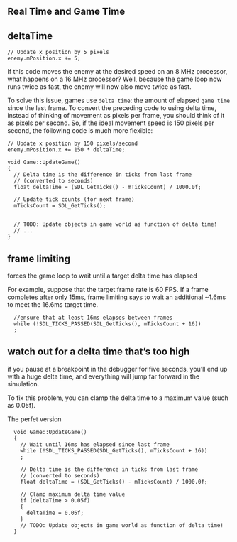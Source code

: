 
## Real Time and Game Time


## deltaTime
```
// Update x position by 5 pixels
enemy.mPosition.x += 5;
```
If this code moves the enemy at the desired speed on an 8 MHz processor, what happens on a
16 MHz processor? Well, because the game loop now runs twice as fast, the enemy will now also
move twice as fast.

To solve this issue, games use `delta time`: the amount of elapsed `game time` since the last
frame. To convert the preceding code to using delta time, instead of thinking of movement as
pixels per frame, you should think of it as pixels per second. So, if the ideal movement speed is
150 pixels per second, the following code is much more flexible:
```
// Update x position by 150 pixels/second
enemy.mPosition.x += 150 * deltaTime;
```

```
void Game::UpdateGame()
{
  // Delta time is the difference in ticks from last frame
  // (converted to seconds)
  float deltaTime = (SDL_GetTicks() - mTicksCount) / 1000.0f;

  // Update tick counts (for next frame)
  mTicksCount = SDL_GetTicks();


  // TODO: Update objects in game world as function of delta time!
  // ...
}
```

## frame limiting
forces the game loop to wait until a target delta time has elapsed

For example, suppose that the target frame rate is 60 FPS. If a frame completes after only 15ms,
frame limiting says to wait an additional ~1.6ms to meet the 16.6ms target time.

```
  //ensure that at least 16ms elapses between frames
  while (!SDL_TICKS_PASSED(SDL_GetTicks(), mTicksCount + 16))
  ;
```

## watch out for a delta time that’s too high

if you pause at a breakpoint in the debugger for five seconds, you’ll end up with a huge delta time, and everything will jump far forward in the simulation.

To fix this problem, you can clamp the delta time to a maximum value (such as 0.05f).


The perfet version
```
  void Game::UpdateGame()
  {
    // Wait until 16ms has elapsed since last frame
    while (!SDL_TICKS_PASSED(SDL_GetTicks(), mTicksCount + 16))
    ;

    // Delta time is the difference in ticks from last frame
    // (converted to seconds)
    float deltaTime = (SDL_GetTicks() - mTicksCount) / 1000.0f;
    
    // Clamp maximum delta time value
    if (deltaTime > 0.05f)
    {
      deltaTime = 0.05f;
    }
    // TODO: Update objects in game world as function of delta time!
  }
```